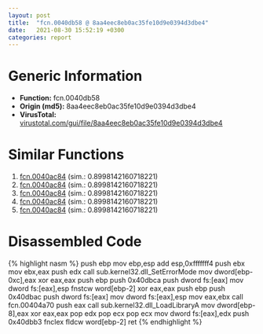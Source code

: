 ```yaml
---
layout: post
title:  "fcn.0040db58 @ 8aa4eec8eb0ac35fe10d9e0394d3dbe4"
date:   2021-08-30 15:52:19 +0300
categories: report
---
```


# Generic Information
- **Function:** fcn.0040db58
- **Origin (md5):** 8aa4eec8eb0ac35fe10d9e0394d3dbe4
- **VirusTotal:** [virustotal.com/gui/file/8aa4eec8eb0ac35fe10d9e0394d3dbe4][virustotal_ref]



# Similar Functions

1. [fcn.0040ac84][similar_1_ref] (sim.: 0.8998142160718221)
2. [fcn.0040ac84][similar_2_ref] (sim.: 0.8998142160718221)
3. [fcn.0040ac84][similar_3_ref] (sim.: 0.8998142160718221)
4. [fcn.0040ac84][similar_4_ref] (sim.: 0.8998142160718221)
5. [fcn.0040ac84][similar_5_ref] (sim.: 0.8998142160718221)


# Disassembled Code

{% highlight nasm %}
push ebp
mov ebp,esp
add esp,0xfffffff4
push ebx
mov ebx,eax
push edx
call sub.kernel32.dll_SetErrorMode
mov dword[ebp-0xc],eax
xor eax,eax
push ebp
push 0x40dbca
push dword fs:[eax]
mov dword fs:[eax],esp
fnstcw word[ebp-2]
xor eax,eax
push ebp
push 0x40dbac
push dword fs:[eax]
mov dword fs:[eax],esp
mov eax,ebx
call fcn.00404a70
push eax
call sub.kernel32.dll_LoadLibraryA
mov dword[ebp-8],eax
xor eax,eax
pop edx
pop ecx
pop ecx
mov dword fs:[eax],edx
push 0x40dbb3
fnclex 
fldcw word[ebp-2]
ret 
{% endhighlight %}


[similar_1_ref]: /report/fcn.0040ac84@6e87b7ccbd19229e0b0b6b0b21948a18
[similar_2_ref]: /report/fcn.0040ac84@c4f32fc9d3680d79e17e52694f7c500f
[similar_3_ref]: /report/fcn.0040ac84@0ad8edd40a874a1aec993fe82d20aeec
[similar_4_ref]: /report/fcn.0040ac84@5a9e6257062d8fd09bc1612cd995b797
[similar_5_ref]: /report/fcn.0040ac84@a8c51c88e2272f2397cc463a3ffa4544
[virustotal_ref]: https://www.virustotal.com/gui/file/8aa4eec8eb0ac35fe10d9e0394d3dbe4